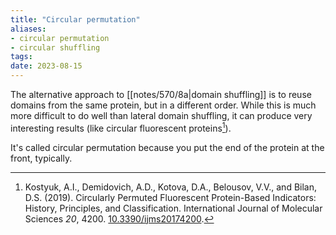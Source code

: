 ```yaml
---
title: "Circular permutation"
aliases:
- circular permutation
- circular shuffling
tags:
date: 2023-08-15
---
```

The alternative approach to [[notes/570/8a|domain shuffling]] is to reuse domains from the same protein, but in a different order. While this is much more difficult to do well than lateral domain shuffling, it can produce very interesting results (like circular fluorescent proteins[^circular-gfp]).

It's called circular permutation because you put the end of the protein at the front, typically.


[^circular-gfp]: Kostyuk, A.I., Demidovich, A.D., Kotova, D.A., Belousov, V.V., and Bilan, D.S. (2019). Circularly Permuted Fluorescent Protein-Based Indicators: History, Principles, and Classification. International Journal of Molecular Sciences _20_, 4200. [10.3390/ijms20174200](https://doi.org/10.3390/ijms20174200).
